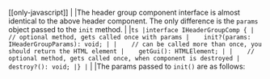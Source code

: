 [[only-javascript]]
|
|The header group component interface is almost identical to the above header component. The only difference is the `params` object passed to the `init` method.
|
|```ts
|interface IHeaderGroupComp {
|    // optional method, gets called once with params
|    init?(params: IHeaderGroupParams): void;
|
|    // can be called more than once, you should return the HTML element
|    getGui(): HTMLElement;
|
|    // optional method, gets called once, when component is destroyed
|    destroy?(): void;
|}
|```
|
|The params passed to `init()` are as follows:

